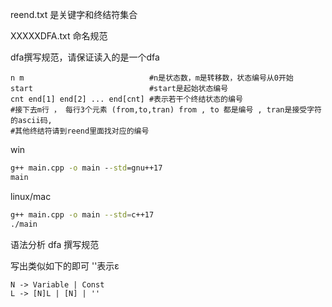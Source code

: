 
reend.txt 是关键字和终结符集合

XXXXXDFA.txt 命名规范

dfa撰写规范，请保证读入的是一个dfa


```
n m                            #n是状态数，m是转移数，状态编号从0开始
start                          #start是起始状态编号
cnt end[1] end[2] ... end[cnt] #表示若干个终结状态的编号
#接下去m行 ， 每行3个元素 (from,to,tran) from , to 都是编号 , tran是接受字符的ascii码,
#其他终结符请到reend里面找对应的编号

```

win

```cmd
g++ main.cpp -o main --std=gnu++17
main
```

linux/mac

```sh
g++ main.cpp -o main --std=c++17
./main
```


语法分析 dfa 撰写规范

写出类似如下的即可
''表示ε
```
N -> Variable | Const
L -> [N]L | [N] | ''
```